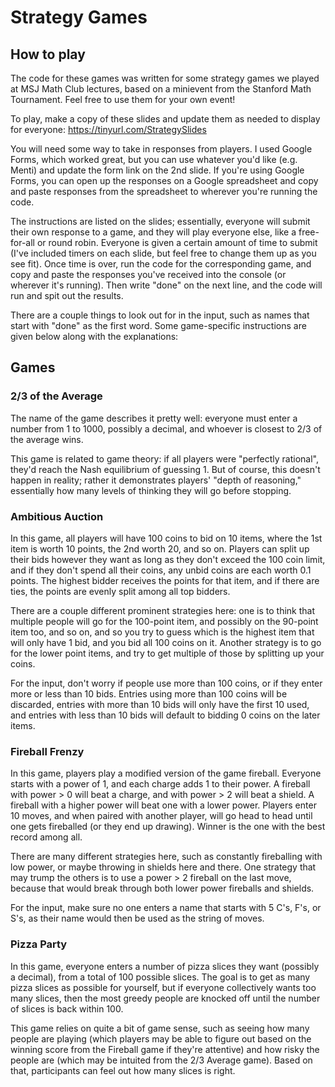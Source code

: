 # Strategy Games

## How to play
The code for these games was written for some strategy games we played at MSJ Math Club lectures, based on a minievent from the Stanford Math Tournament. Feel free to use them for your own event!

To play, make a copy of these slides and update them as needed to display for everyone: https://tinyurl.com/StrategySlides

You will need some way to take in responses from players. I used Google Forms, which worked great, but you can use whatever you'd like (e.g. Menti) and update the form link on the 2nd slide. If you're using Google Forms, you can open up the responses on a Google spreadsheet and copy and paste responses from the spreadsheet to wherever you're running the code.

The instructions are listed on the slides; essentially, everyone will submit their own response to a game, and they will play everyone else, like a free-for-all or round robin. Everyone is given a certain amount of time to submit (I've included timers on each slide, but feel free to change them up as you see fit). Once time is over, run the code for the corresponding game, and copy and paste the responses you've received into the console (or wherever it's running). Then write "done" on the next line, and the code will run and spit out the results.

There are a couple things to look out for in the input, such as names that start with "done" as the first word. Some game-specific instructions are given below along with the explanations:

## Games

### 2/3 of the Average
The name of the game describes it pretty well: everyone must enter a number from 1 to 1000, possibly a decimal, and whoever is closest to 2/3 of the average wins. 

This game is related to game theory: if all players were "perfectly rational", they'd reach the Nash equilibrium of guessing 1. But of course, this doesn't happen in reality; rather it demonstrates players' "depth of reasoning," essentially how many levels of thinking they will go before stopping.

### Ambitious Auction
In this game, all players will have 100 coins to bid on 10 items, where the 1st item is worth 10 points, the 2nd worth 20, and so on. Players can split up their bids however they want as long as they don't exceed the 100 coin limit, and if they don't spend all their coins, any unbid coins are each worth 0.1 points. The highest bidder receives the points for that item, and if there are ties, the points are evenly split among all top bidders. 

There are a couple different prominent strategies here: one is to think that multiple people will go for the 100-point item, and possibly on the 90-point item too, and so on, and so you try to guess which is the highest item that will only have 1 bid, and you bid all 100 coins on it. Another strategy is to go for the lower point items, and try to get multiple of those by splitting up your coins.

For the input, don't worry if people use more than 100 coins, or if they enter more or less than 10 bids. Entries using more than 100 coins will be discarded, entries with more than 10 bids will only have the first 10 used, and entries with less than 10 bids will default to bidding 0 coins on the later items.

### Fireball Frenzy
In this game, players play a modified version of the game fireball. Everyone starts with a power of 1, and each charge adds 1 to their power. A fireball with power > 0 will beat a charge, and with power > 2 will beat a shield. A fireball with a higher power will beat one with a lower power. Players enter 10 moves, and when paired with another player, will go head to head until one gets fireballed (or they end up drawing). Winner is the one with the best record among all.

There are many different strategies here, such as constantly fireballing with low power, or maybe throwing in shields here and there. One strategy that may trump the others is to use a power > 2 fireball on the last move, because that would break through both lower power fireballs and shields.

For the input, make sure no one enters a name that starts with 5 C's, F's, or S's, as their name would then be used as the string of moves.

### Pizza Party
In this game, everyone enters a number of pizza slices they want (possibly a decimal), from a total of 100 possible slices. The goal is to get as many pizza slices as possible for yourself, but if everyone collectively wants too many slices, then the most greedy people are knocked off until the number of slices is back within 100.

This game relies on quite a bit of game sense, such as seeing how many people are playing (which players may be able to figure out based on the winning score from the Fireball game if they're attentive) and how risky the people are (which may be intuited from the 2/3 Average game). Based on that, participants can feel out how many slices is right.


